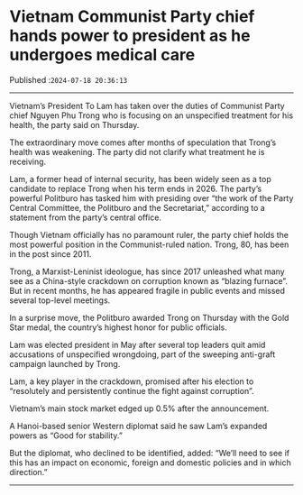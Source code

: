 # Vietnam Communist Party chief hands power to president as he undergoes medical care

Published :`2024-07-18 20:36:13`

---

Vietnam’s President To Lam has taken over the duties of Communist Party chief Nguyen Phu Trong who is focusing on an unspecified treatment for his health, the party said on Thursday.

The extraordinary move comes after months of speculation that Trong’s health was weakening. The party did not clarify what treatment he is receiving.

Lam, a former head of internal security, has been widely seen as a top candidate to replace Trong when his term ends in 2026. The party’s powerful Politburo has tasked him with presiding over “the work of the Party Central Committee, the Politburo and the Secretariat,” according to a statement from the party’s central office.

Though Vietnam officially has no paramount ruler, the party chief holds the most powerful position in the Communist-ruled nation. Trong, 80, has been in the post since 2011.

Trong, a Marxist-Leninist ideologue, has since 2017 unleashed what many see as a China-style crackdown on corruption known as “blazing furnace”. But in recent months, he has appeared fragile in public events and missed several top-level meetings.

In a surprise move, the Politburo awarded Trong on Thursday with the Gold Star medal, the country’s highest honor for public officials.

Lam was elected president in May after several top leaders quit amid accusations of unspecified wrongdoing, part of the sweeping anti-graft campaign launched by Trong.

Lam, a key player in the crackdown, promised after his election to “resolutely and persistently continue the fight against corruption”.

Vietnam’s main stock market edged up 0.5% after the announcement.

A Hanoi-based senior Western diplomat said he saw Lam’s expanded powers as “Good for stability.”

But the diplomat, who declined to be identified, added: “We’ll need to see if this has an impact on economic, foreign and domestic policies and in which direction.”

---

